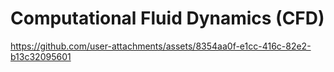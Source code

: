 # Computational Fluid Dynamics (CFD)





https://github.com/user-attachments/assets/8354aa0f-e1cc-416c-82e2-b13c32095601

